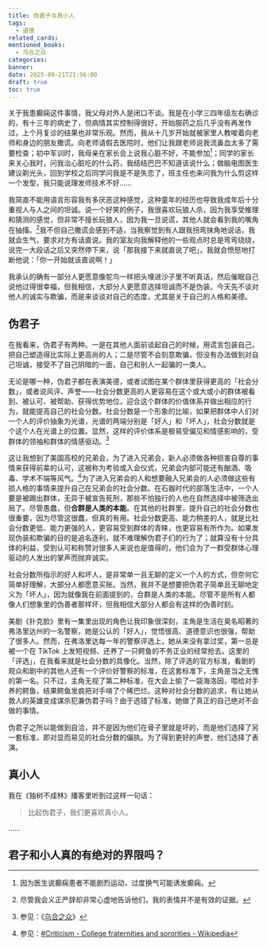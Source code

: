 ```yaml
---
title: 伪君子与真小人
tags:
  - 道德
related_cards:
mentioned_books:
  - 乌合之众
categories:
banner:
date: 2025-09-21T21:56:00
draft: true
toc: true
---
```


关于我患癫痫这件事情，我父母对外人是闭口不谈。我是在小学三四年级左右确诊的，有十三年的病史了，但病情其实控制得很好，开始服药之后几乎没有再发作过，上个月复诊的结果也非常乐观。然而，我从十几岁开始就被家里人教唆着向老师和身边的朋友撒谎。向老师请假去医院时，他们让我跟老师说我流鼻血太多了需要检查；初中军训时，我母亲在家长会上说我心脏不好，不能参加[^1]；同学的家长来关心我时，问我治心脏吃的什么药，我结结巴巴不知道该说什么；做脑电图医生建议剃光头，回到学校之后同学问我是不是失恋了，班主任也来问我为什么剪这样一个发型，我只能说理发师技术不好……

我简直不能用语言形容我有多厌恶这种感觉，这种童年的经历也导致我成年后十分重视人与人之间的坦诚。说一个好笑的例子，我很喜欢玩狼人杀，因为我享受推理和猜测的感觉，但非常不擅长玩狼人，因为我一旦说谎，其他人就会看到我的嘴角在抽搐。[^2]我不但自己撒谎会感到不适，当我察觉到有人跟我拐弯抹角地说话，我就会生气，要求对方有话直说。我的室友向我解释他的一些观点时总是弯弯绕绕，说完一大段话之后又突然停下来，说「那我接下来就直说了吧」，我就会愤怒地打断他说：「你一开始就该直说啊！」<!--more-->

我承认的确有一部分人更愿意像鸵鸟一样把头埋进沙子里不听真话，然后催眠自己说他过得很幸福，但我相信，大部分人更愿意选择坦诚而不是伪装。今天先不谈对他人的诚实与欺骗，而是来谈谈对自己的态度，尤其是关于自己的人格和美德。

## 伪君子

在我看来，伪君子有两种。一是在其他人面前谈起自己的时候，用谎言包装自己，把自己塑造得比实际上更高尚的人；二是尽管不会刻意欺骗，但没有办法做到对自己坦诚，接受不了自己阴暗的一面，自己和别人一起骗的一类人。

无论是哪一种，伪君子都在表演美德，或者试图在某个群体里获得更高的「社会分数」，或者说风评、声誉——社会分数更高的人更容易在这个或大或小的群体被看到、被认可、被帮助、获得优势地位，迎合这个群体的价值体系并做出相应的行为，就能提高自己的社会分数。社会分数是一个形象的比喻，如果把群体中人们对一个人的评价抽象为光谱，光谱的两端分别是「好人」和「坏人」，社会分数就是个这个人在光谱上的位置。显然，这样的评价体系是极易受偏见和情感影响的，受群体的领袖和群体的情感驱动。[^3]

这让我想到了美国高校的兄弟会，为了进入兄弟会，新人必须做各种损害自尊的事情来获得前辈的认可，这被称为考验或入会仪式，兄弟会内部可能还有酗酒、吸毒、学术不端等风气。[^4]为了进入兄弟会的人和想要融入兄弟会的人必须做这些有损人格的事情来提升自己在兄弟会的社会分数。在石器时代的部落生活中，一个人要是被踢出群体，无异于被宣告死刑，那些不怕独行的人也在自然选择中被筛选出局了。尽管愚蠢，但**合群是人类的本能**。在其他的社群里，提升自己的社会分数也很重要，因为尽管这很蠢，但真的有用。社会分数更高、能力稍差的人，就是比社会分数更低、能力更强的人，更容易受到群体的青睐，也更容易有所作为。如果发现伪装和欺骗的目的是追名逐利，就不难理解伪君子们的行为了；就算没有十分具体的利益，受到认可和称赞对很多人来说也是值得的，他们会为了一群受群体心理驱动的人发出的掌声而抛弃诚实。

社会分数所指示的好人和坏人，是非常单一且无聊的定义一个人的方式，但奈何它简单好理解，大部分人都愿意买账。当然，我并不是想要把伪君子简单且无聊地定义为「坏人」，因为就像我在前面提到的，合群是人类的本能。尽管不是所有人都像人们想象里的伪善者那样坏，但我相信大部分人都会有这样的伪善时刻。

美剧《扑克脸》里有一集里出现的角色让我印象很深刻，主角是生活在臭名昭著的弗洛里达州的一名警察，她是公认的「好人」，觉悟很高、道德意识也很强，帮助了很多人。然而，在弗洛里达每一年的警察评选上，她从来没有拿过奖，第一总是被一个在 TikTok 上发短视频、还养了一只鳄鱼的不务正业的经常抢去。这里的「评选」，在我看来就是社会分数的具像化。当然，除了评选的官方标准，看剧的观众和剧中的其他人还有一个评价好警察的标准，在这套标准下，主角是当之无愧的第一名。只不过，主角无视了第二种标准，在大会上偷了一袋海洛因，喂给对手养的鳄鱼，结果鳄鱼发疯把对手啃了个稀巴烂。这种对社会分数的追求，有让她从救人的英雄变成谋杀犯兼伪君子吗？由于选错了标准，她做了真正的自己绝对不会做的事情。

伪君子之所以能做到自洽，并不是因为他们在骨子里就是坏的，而是他们选择了另一套标准，即对显而易见的社会分数的偏执。为了得到更好的声誉，他们选择了表演。

## 真小人

我在《独树不成林》播客里听到过这样一句话：

> 比起伪君子，我们更喜欢真小人。

……

## 君子和小人真的有绝对的界限吗？


[^1]: 因为医生说癫痫患者不能剧烈运动，过度换气可能诱发癫痫。

[^2]: 尽管我会义正严辞却非常心虚地告诉他们，我的表情并不是有效的证据。

[^3]: 参见：《[乌合之众](/library/2024乌合之众/)》

[^4]: 参见：[#Criticism - College fraternities and sororities - Wikipedia](https://en.wikipedia.org/wiki/College_fraternities_and_sororities#Criticism)
